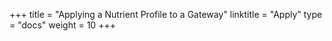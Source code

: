 +++
title = "Applying a Nutrient Profile to a Gateway"
linktitle = "Apply"
type = "docs"
weight = 10
+++